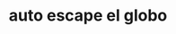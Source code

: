 ---
title: "auto escape el globo"
url: /puerto-la-cruz/auto-escape-el-globo/
shop: Autowerkstatt
---